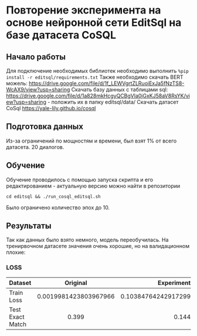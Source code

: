 # Повторение эксперимента на основе нейронной сети EditSql на базе датасета CoSQL
## Начало работы
Для подключение необходимых библиотек необходимо выполнить `%pip install -r editsql/requirements.txt`
Также необходимо скачать BERT можель: https://drive.google.com/file/d/1f_LEWVgrtZLRuoiExJa5fNzTS8-WcAX9/view?usp=sharing
Скачать базу данных с таблицами sql: https://drive.google.com/file/d/1a828mkHcgyQCBgVla0jGxKJ58aV8RsYK/view?usp=sharing - положить их в папку editsql/data/
Скачать датасет CoSql https://yale-lily.github.io/cosql
## Подготовка данных
Из-за ограничений по мощностям и времени, был взят 1% от всего датасета. 20 диалогов.
## Обучение 
Обучение проводилось с помощью запуска скрипта и его редактированием - актуальную версию можно найти в репозитории
```
cd editsql && ./run_cosql_editsql.sh
```
Было ограничено количество эпох до 10.
## Результаты
Так как данных было взято немного, модель переобучилась. На тренирвочном датасете значения очень хорошие, но на валидационном плохие:
### LOSS
| Dataset   |      Original      |  Experiment |
|----------|:-------------:|------:|
| Train Loss |  0.0019981423803967966 | 0.10384764242917299 |
| Test Exact Match |    0.399   |  0.144 |
